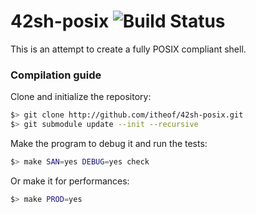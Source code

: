 # 42sh-posix ![Build Status](https://travis-ci.org/itheof/42sh-posix.svg?branch=master)

This is an attempt to create a fully POSIX compliant shell.

### Compilation guide

Clone and initialize the repository:
```bash
$> git clone http://github.com/itheof/42sh-posix.git
$> git submodule update --init --recursive
```

Make the program to debug it and run the tests:
```bash
$> make SAN=yes DEBUG=yes check
```

Or make it for performances:
```bash
$> make PROD=yes
```
